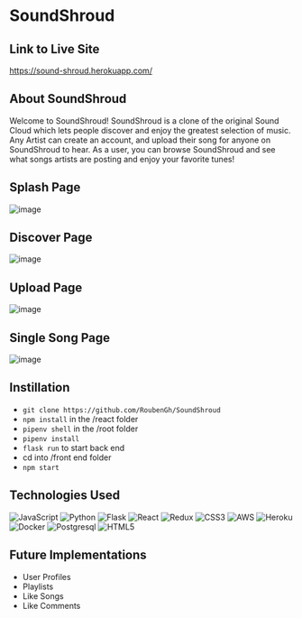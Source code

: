 # SoundShroud

## Link to Live Site
https://sound-shroud.herokuapp.com/

## About SoundShroud

Welcome to SoundShroud! SoundShroud is a clone of the original Sound Cloud which lets people discover and enjoy the greatest selection of music. Any Artist can create an account, and upload their song for anyone on SoundShroud to hear. As a user, you can browse SoundShroud and see what songs artists are posting and enjoy your favorite tunes! 

## Splash Page
![image](https://user-images.githubusercontent.com/100460237/184195562-b9049493-26c8-47eb-82fd-6abf74a5d1b4.png)

## Discover Page
![image](https://user-images.githubusercontent.com/100460237/184196703-2a0253ff-0dee-4bb1-80fb-b1d07cf1886d.png)

## Upload Page
![image](https://user-images.githubusercontent.com/100460237/184196882-f2f3653d-34b7-4921-9bbd-b7e43cc48f2a.png)

## Single Song Page
![image](https://user-images.githubusercontent.com/100460237/184197065-30086829-7a73-4f5c-9140-4438790cefd9.png)

## Instillation 
* ```git clone https://github.com/RoubenGh/SoundShroud```
* ```npm install``` in the /react folder
* ```pipenv shell``` in the /root folder
* ```pipenv install```
* ```flask run``` to start back end
* cd into /front end folder
* ```npm start```

## Technologies Used
![JavaScript](https://img.shields.io/badge/javascript-%23323330.svg?style=for-the-badge&logo=javascript&logoColor=%23F7DF1E)
![Python](https://img.shields.io/badge/Python-FFD43B?style=for-the-badge&logo=python&logoColor=blue)
![Flask](https://img.shields.io/badge/Flask-000000?style=for-the-badge&logo=flask&logoColor=white)
![React](https://img.shields.io/badge/react-%2320232a.svg?style=for-the-badge&logo=react&logoColor=%2361DAFB)
![Redux](https://img.shields.io/badge/redux-%23593d88.svg?style=for-the-badge&logo=redux&logoColor=white)
![CSS3](https://img.shields.io/badge/css3-%231572B6.svg?style=for-the-badge&logo=css3&logoColor=white)
![AWS](https://img.shields.io/badge/AWS-%23FF9900.svg?style=for-the-badge&logo=amazon-aws&logoColor=white)
![Heroku](https://img.shields.io/badge/heroku-%23430098.svg?style=for-the-badge&logo=heroku&logoColor=white)
![Docker](https://img.shields.io/badge/Docker-2CA5E0?style=for-the-badge&logo=docker&logoColor=white)
![Postgresql](https://img.shields.io/badge/PostgreSQL-316192?style=for-the-badge&logo=postgresql&logoColor=white)
![HTML5](https://img.shields.io/badge/html5-%23E34F26.svg?style=for-the-badge&logo=html5&logoColor=white)

## Future Implementations
* User Profiles
* Playlists
* Like Songs
* Like Comments
